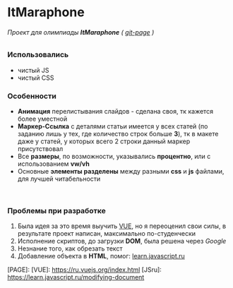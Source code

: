 # ItMaraphone
###### Проект для олимпиады ***ItMaraphone*** ( [git-page](PAGE) )

### Использовались

- чистый JS
- чистый CSS

### Особенности
- **Анимация** перелистывания слайдов - сделана своя, 
тк кажется более уместной
- **Маркер-Ссылка** с деталями статьи имеется у всех статей 
(по заданию лишь у тех, где количество строк больше **3**),
тк в макете даже у статей, у которых всего 2 строки данный маркер присутствовал
- Все **размеры**, по возможности, указывались **процентно**, 
или с использованием **vw/vh**
- Основные **элементы разделены** между разными **css** и **js** файлами, 
для лучшей читабельности

<br/>

### Проблемы при разработке
1. Была идея за это время выучить [VUE](VUE), но я переоценил свои силы, 
в результате проект написан, максимально по-студенчески
2. Исполнение скриптов, до загрузки **DOM**, была решена через *Google*
3. Незнание того, как обрезать текст
4. Добавление объекта в **HTML**, помог:
[learn.javascript.ru](JSru)



[PAGE]: 
[VUE]: https://ru.vuejs.org/index.html
[JSru]: https://learn.javascript.ru/modifying-document